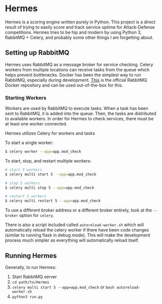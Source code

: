 # Hermes

Hermes is a scoring engine written purely in Python. This project is a direct result
of trying to easily score and track service uptime for Attack-Defense competitions.
Hermes tries to be hip and modern by using Python 3, RabbitMQ + Celery, and probably
some other things I am forgetting about.


## Setting up RabbitMQ
Hermes uses RabbitMQ as a message broker for service checking. Celery workers from
multiple locations can receive tasks from the queue which helps prevent bottlenecks.
Docker has been the simplest way to run RabbitMQ, especially during development.
[This](https://hub.docker.com/r/_/rabbitmq/) is the official RabbitMQ Docker repository
and can be used out-of-the-box for this.



### Starting Workers
Workers are used by RabbitMQ to execute tasks. When a task has been sent to RabbitMQ,
it is added into the queue. Then, the tasks are distributed to available workers. In
order for Hermes to check services, there must be at least one worker connected.   


Hermes utilizes Celery for workers and tasks  

To start a single worker:
```bash
$ celery worker --app=app.mod_check
```

To start, stop, and restart multiple workers:
```bash
# start 5 workers
$ celery multi start 5 --app=app.mod_check

# stop 5 workers
$ celery multi stop 5 --app=app.mod_check

# restart 5 workers
$ celery multi restart 5 --app=app.mod_check
``` 

To use a different broker address or a different broker entirely, look at the
`--broker` option for `celery`.

There is also a script included called `autoreload-worker.sh` which will
automatically reload the celery worker if there have been code changes
(similar to running flask in debug mode). This will make the development
process much simpler as everything will automatically reload itself. 


## Running Hermes
Generally, to run Hermes:

1. Start RabbitMQ server
2. `cd path/to/Hermes`
3. `celery multi start 5 --app=app.mod_check` or `bash autoreload-worker.sh`
4. `python3 run.py`
